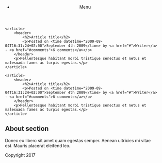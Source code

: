 <header>
    <nav>
        <ul>
            <li>Menu</li>
        </ul>
    </nav>
</header>

<section>

    <article>
        <header>
            <h2>Article title</h2>
            <p>Posted on <time datetime="2009-09-04T16:31:24+02:00">September 4th 2009</time> by <a href="#">Writer</a> - <a href="#comments">6 comments</a></p>
        </header>
        <p>Pellentesque habitant morbi tristique senectus et netus et malesuada fames ac turpis egestas.</p>
    </article>

    <article>
        <header>
            <h2>Article title</h2>
            <p>Posted on <time datetime="2009-09-04T16:31:24+02:00">September 4th 2009</time> by <a href="#">Writer</a> - <a href="#comments">6 comments</a></p>
        </header>
        <p>Pellentesque habitant morbi tristique senectus et netus et malesuada fames ac turpis egestas.</p>
    </article>

</section>

<aside>
    <h2>About section</h2>
    <p>Donec eu libero sit amet quam egestas semper. Aenean ultricies mi vitae est. Mauris placerat eleifend leo.</p>
</aside>

<footer>
    <p>Copyright 2017</p>
</footer>
